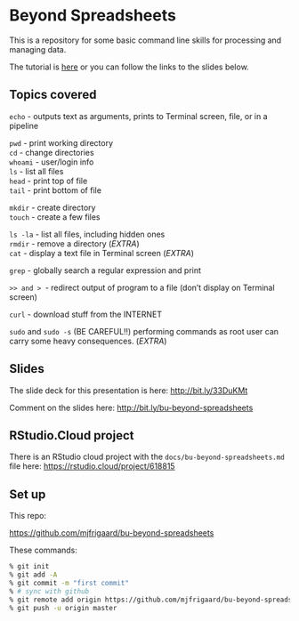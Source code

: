 Beyond Spreadsheets
=================

This is a repository for some basic command line skills for processing and managing data. 

The tutorial is [here](docs/bu-beyond-spreadsheets.md) or you can follow the links to the slides below.

## Topics covered

`echo` - outputs text as arguments, prints to Terminal screen, file, or in a pipeline

`pwd` - print working directory   
`cd` - change directories    
`whoami` - user/login info   
`ls` - list all files  
`head` - print top of file   
`tail` - print bottom of file

`mkdir` - create directory  
`touch` - create a few files  


`ls -la` - list all files, including hidden ones   
`rmdir` - remove a directory  (*EXTRA*)   
`cat` - display a text file in Terminal screen  (*EXTRA*)   

`grep` - globally search a regular expression and print   

`>> and > `- redirect output of program to a file (don’t display on Terminal screen)

`curl` - download stuff from the INTERNET

`sudo` and `sudo -s` (BE CAREFUL!!) performing commands as root user can carry some heavy consequences. (*EXTRA*)

## Slides 

The slide deck for this presentation is here: http://bit.ly/33DuKMt

Comment on the slides here: http://bit.ly/bu-beyond-spreadsheets

## RStudio.Cloud project 

There is an RStudio cloud project with the `docs/bu-beyond-spreadsheets.md` file here: https://rstudio.cloud/project/618815

## Set up 

This repo: 

https://github.com/mjfrigaard/bu-beyond-spreadsheets

These commands:

```sh
% git init 
% git add -A 
% git commit -m "first commit"
% # sync with github 
% git remote add origin https://github.com/mjfrigaard/bu-beyond-spreadsheets.git
% git push -u origin master 
```